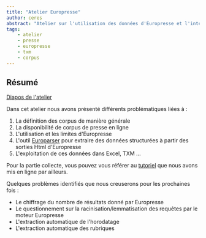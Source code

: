 ```yaml
---
title: "Atelier Europresse"
author: ceres
abstract: "Atelier sur l'utilisation des données d'Europresse et l'interaction avec des outils de textométrie."
tags:
    - atelier
    - presse
    - europresse
    - txm
    - corpus
---
```


## Résumé

<aside>

 [Diapos de l'atelier](./CERES-europresse.pdf) 

</aside>


 Dans cet atelier nous avons présenté différents problématiques liées à :

1. La définition des corpus de manière générale
2. La disponibilité de corpus de presse en ligne
3. L'utilisation et les limites d'Europresse
4. L'outil [Europarser](https://ceres.huma-num.fr/europarser) pour extraire des données structurées à partir des sorties Html d'Europresse
5. L'exploitation de ces données dans Excel, TXM ...

Pour la partie collecte, vous pouvez vous référer au [tutoriel](https://ceres.sorbonne-universite.fr/articles/2023-06-09_tuto_europresse/) que nous avons mis en ligne par ailleurs.


Quelques problèmes identifiés que nous creuserons pour les prochaines fois :

- Le chiffrage du nombre de résultats donné par Europresse
- Le questionnement sur la racinisation/lemmatisation des requêtes par le moteur Europresse
- L'extraction automatique de l'horodatage
- L'extraction automatique des rubriques


